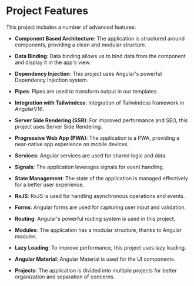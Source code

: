 # Project Features

This project includes a number of advanced features:

- **Component Based Architecture**: The application is structured around components, providing a clean and modular structure.

- **Data Binding**: Data binding allows us to bind data from the component and display it in the app's view.

- **Dependency Injection**: This project uses Angular's powerful Dependency Injection system.

- **Pipes**: Pipes are used to transform output in our templates.

- **Integration with Tailwindcss**: Integration of Tailwindcss framework in AngularV16.

- **Server Side Rendering (SSR)**: For improved performance and SEO, this project uses Server Side Rendering.

- **Progressive Web App (PWA)**: The application is a PWA, providing a near-native app experience on mobile devices.

- **Services**: Angular services are used for shared logic and data.

- **Signals**: The application leverages signals for event handling.

- **State Management**: The state of the application is managed effectively for a better user experience.

- **RxJS**: RxJS is used for handling asynchronous operations and events.

- **Forms**: Angular forms are used for capturing user input and validation.

- **Routing**: Angular's powerful routing system is used in this project.

- **Modules**: The application has a modular structure, thanks to Angular modules.

- **Lazy Loading**: To improve performance, this project uses lazy loading.

- **Angular Material**: Angular Material is used for the UI components.

- **Projects**: The application is divided into multiple projects for better organization and separation of concerns.